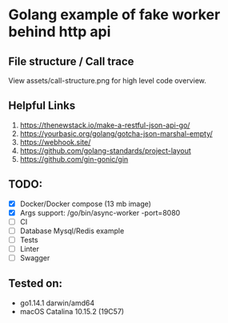 # Golang example of fake worker behind http api  

## File structure / Call trace

View assets/call-structure.png for high level code overview.

## Helpful Links

1. https://thenewstack.io/make-a-restful-json-api-go/
2. https://yourbasic.org/golang/gotcha-json-marshal-empty/
3. https://webhook.site/
4. https://github.com/golang-standards/project-layout
5. https://github.com/gin-gonic/gin

## TODO:

- [X] Docker/Docker compose (13 mb image)
- [X] Args support: /go/bin/async-worker -port=8080
- [ ] CI 
- [ ] Database Mysql/Redis example
- [ ] Tests
- [ ] Linter
- [ ] Swagger

## Tested on:

- go1.14.1 darwin/amd64
- macOS Catalina 10.15.2 (19C57)